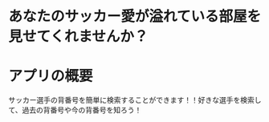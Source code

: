 # あなたのサッカー愛が溢れている部屋を見せてくれませんか？

<!-- どんなサービスかを一言で説明 -->
# アプリの概要
サッカー選手の背番号を簡単に検索することができます！！好きな選手を検索して、過去の背番号や今の背番号を知ろう！